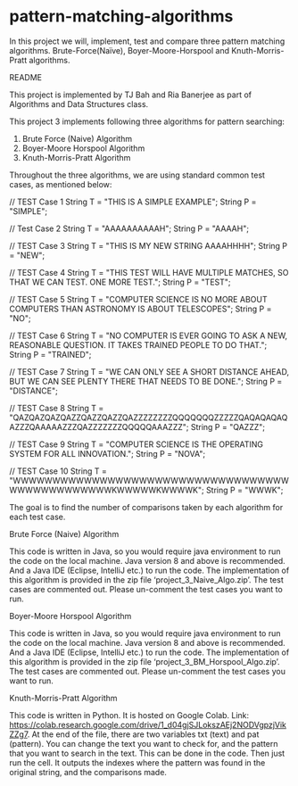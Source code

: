 # pattern-matching-algorithms
In this project we will, implement, test and compare three pattern matching algorithms. Brute-Force(Naïve), Boyer-Moore-Horspool and Knuth-Morris-Pratt algorithms. 

README

This project is implemented by TJ Bah and Ria Banerjee as part of Algorithms and Data Structures class.

This project 3 implements following three algorithms for pattern searching:

1.	Brute Force (Naive) Algorithm
2.	Boyer-Moore Horspool Algorithm
3.	Knuth-Morris-Pratt Algorithm

Throughout the three algorithms, we are using standard common test cases, as mentioned below:

// TEST Case 1
String T = "THIS IS A SIMPLE EXAMPLE";
String P = "SIMPLE";

// Test Case 2
String T = "AAAAAAAAAAH";
String P = "AAAAH";

// TEST Case 3
String T = "THIS IS MY NEW STRING AAAAHHHH";
String P = "NEW";

// TEST Case 4
String T = "THIS TEST WILL HAVE MULTIPLE MATCHES, SO THAT WE CAN TEST. ONE MORE TEST.";
String P = "TEST";

// TEST Case 5
String T = "COMPUTER SCIENCE IS NO MORE ABOUT COMPUTERS THAN ASTRONOMY IS ABOUT TELESCOPES";
String P = "NO";

// TEST Case 6
String T = "NO COMPUTER IS EVER GOING TO ASK A NEW, REASONABLE QUESTION. IT TAKES TRAINED PEOPLE TO DO THAT.";
String P = "TRAINED";

// TEST Case 7
String T = "WE CAN ONLY SEE A SHORT DISTANCE AHEAD, BUT WE CAN SEE PLENTY THERE THAT NEEDS TO BE DONE.";
String P = "DISTANCE";

 // TEST Case 8
String T = "QAZQAZQAZQAZZQAZZQAZZQAZZZZZZZZQQQQQQQZZZZZQAQAQAQAQAZZZQAAAAAZZZQAZZZZZZZQQQQQAAAZZZ";
String P = "QAZZZ";

// TEST Case 9
String T = "COMPUTER SCIENCE IS THE OPERATING SYSTEM FOR ALL INNOVATION.";
String P = "NOVA";

 // TEST Case 10
String T = "WWWWWWWWWWWWWWWWWWWWWWWWWWWWWWWWWWWWWWWWWWWWWWWWKWWWWWKWWWWK";
String P = "WWWK";

The goal is to find the number of comparisons taken by each algorithm for each test case.

Brute Force (Naive) Algorithm

This code is written in Java, so you would require java environment to run the code on the local machine. Java version 8 and above is recommended. And a Java IDE (Eclipse, IntelliJ etc.) to run the code. The implementation of this algorithm is provided in the zip file ‘project_3_Naive_Algo.zip’. The test cases are commented out. Please un-comment the test cases you want to run.

Boyer-Moore Horspool Algorithm

This code is written in Java, so you would require java environment to run the code on the local machine. Java version 8 and above is recommended. And a Java IDE (Eclipse, IntelliJ etc.) to run the code. The implementation of this algorithm is provided in the zip file ‘project_3_BM_Horspool_Algo.zip’. The test cases are commented out. Please un-comment the test cases you want to run.

Knuth-Morris-Pratt Algorithm

This code is written in Python. It is hosted on Google Colab. Link: https://colab.research.google.com/drive/1_d04gjSJLokszAEj2NODVgpzjVikZZg7.
At the end of the file, there are two variables txt (text) and pat (pattern). You can change the text you want to check for, and the pattern that you want to search in the text. This can be done in the code. Then just run the cell. It outputs the indexes where the pattern was found in the original string, and the comparisons made.










